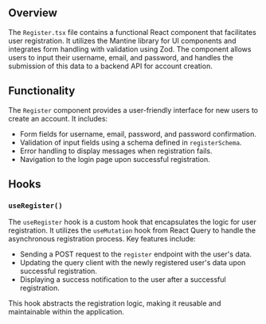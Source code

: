 ## Overview

The `Register.tsx` file contains a functional React component that facilitates user registration. It utilizes the Mantine library for UI components and integrates form handling with validation using Zod. The component allows users to input their username, email, and password, and handles the submission of this data to a backend API for account creation.

## Functionality

The `Register` component provides a user-friendly interface for new users to create an account. It includes:

- Form fields for username, email, password, and password confirmation.
- Validation of input fields using a schema defined in `registerSchema`.
- Error handling to display messages when registration fails.
- Navigation to the login page upon successful registration.

## Hooks

### `useRegister()`

The `useRegister` hook is a custom hook that encapsulates the logic for user registration. It utilizes the `useMutation` hook from React Query to handle the asynchronous registration process. Key features include:

- Sending a POST request to the `register` endpoint with the user's data.
- Updating the query client with the newly registered user's data upon successful registration.
- Displaying a success notification to the user after a successful registration.

This hook abstracts the registration logic, making it reusable and maintainable within the application.
